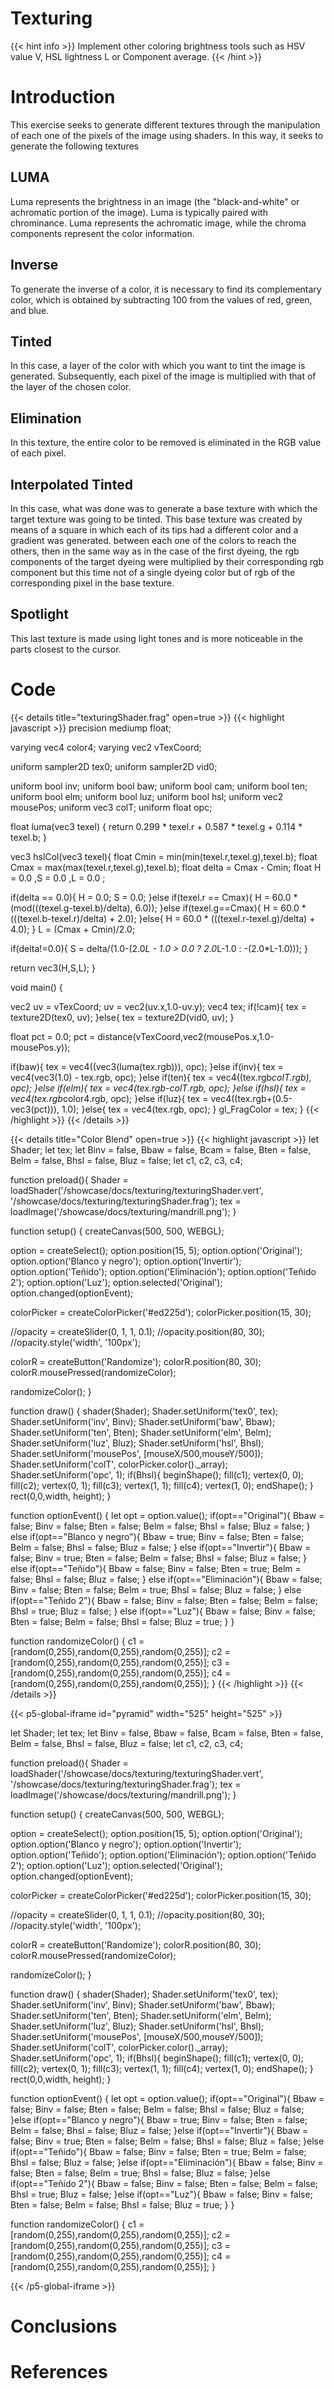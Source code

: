 # Texturing

{{< hint info >}}
Implement other coloring brightness tools such as HSV value V, HSL lightness L or Component average.
{{< /hint >}}

# Introduction
This exercise seeks to generate different textures through the manipulation of each one of the pixels of the image using shaders. In this way, it seeks to generate the following textures

## LUMA
Luma represents the brightness in an image (the "black-and-white" or achromatic portion of the image). Luma is typically paired with chrominance. Luma represents the achromatic image, while the chroma components represent the color information.

## Inverse
To generate the inverse of a color, it is necessary to find its complementary color, which is obtained by subtracting 100 from the values ​​of red, green, and blue.

## Tinted 

In this case, a layer of the color with which you want to tint the image is generated. Subsequently, each pixel of the image is multiplied with that of the layer of the chosen color.

## Elimination

In this texture, the entire color to be removed is eliminated in the RGB value of each pixel.

## Interpolated Tinted
In this case, what was done was to generate a base texture with which the target texture was going to be tinted. This base texture was created by means of a square in which each of its tips had a different color and a gradient was generated. between each one of the colors to reach the others, then in the same way as in the case of the first dyeing, the rgb components of the target dyeing were multiplied by their corresponding rgb component but this time not of a single dyeing color but of rgb of the corresponding pixel in the base texture.
## Spotlight

This last texture is made using light tones and is more noticeable in the parts closest to the cursor.
# Code 
{{< details title="texturingShader.frag" open=true >}}
{{< highlight javascript >}}
precision mediump float;

varying vec4 color4;
varying vec2 vTexCoord;

uniform sampler2D tex0;
uniform sampler2D vid0;

uniform bool inv;
uniform bool baw;
uniform bool cam;
uniform bool ten;
uniform bool elm;
uniform bool luz;
uniform bool hsl;
uniform vec2 mousePos;
uniform vec3 colT;
uniform float opc;

float luma(vec3 texel) {
  return 0.299 * texel.r + 0.587 * texel.g + 0.114 * texel.b;
}



vec3 hslCol(vec3 texel){
  float Cmin =  min(min(texel.r,texel.g),texel.b);
  float Cmax =  max(max(texel.r,texel.g),texel.b);
  float delta = Cmax - Cmin;
  float H = 0.0 ,S = 0.0 ,L = 0.0 ;
  
  if(delta == 0.0){
    H = 0.0;
    S = 0.0;
  }else if(texel.r == Cmax){
    H = 60.0 * (mod(((texel.g-texel.b)/delta), 6.0));
  }else if(texel.g==Cmax){
    H = 60.0 * (((texel.b-texel.r)/delta) + 2.0);
  }else{
    H = 60.0 * (((texel.r-texel.g)/delta) + 4.0);
  }
  L = (Cmax + Cmin)/2.0;
  
  if(delta!=0.0){
    S = delta/(1.0-(2.0*L - 1.0 > 0.0 ? 2.0*L-1.0 : -(2.0*L-1.0)));
  }

  return vec3(H,S,L);
}

void main() {
  
  vec2 uv = vTexCoord;
  uv = vec2(uv.x,1.0-uv.y);
  vec4 tex;
  if(!cam){
      tex = texture2D(tex0, uv);
  }else{
      tex = texture2D(vid0, uv);
  }
  
  float pct = 0.0;
  pct = distance(vTexCoord,vec2(mousePos.x,1.0-mousePos.y));

  if(baw){
    tex = vec4((vec3(luma(tex.rgb))), opc);
  }else if(inv){
    tex = vec4(vec3(1.0) - tex.rgb, opc);
  }else if(ten){
    tex = vec4((tex.rgb*colT.rgb), opc);
  }else if(elm){
    tex = vec4(tex.rgb-colT.rgb, opc);
  }else if(hsl){
    tex = vec4(tex.rgb*color4.rgb, opc);
  }else if(luz){
    tex = vec4((tex.rgb+(0.5-vec3(pct))), 1.0);
  }else{
    tex = vec4(tex.rgb, opc);
  }
  gl_FragColor = tex;
}
{{< /highlight >}}
{{< /details >}} 

{{< details title="Color Blend" open=true >}}
{{< highlight javascript >}}
let Shader; let tex; let Binv = false, Bbaw = false, Bcam = false, Bten = false, Belm = false, Bhsl = false, Bluz = false; let c1, c2, c3, c4;

function preload(){ Shader = loadShader('/showcase/docs/texturing/texturingShader.vert', '/showcase/docs/texturing/texturingShader.frag'); tex = loadImage('/showcase/docs/texturing/mandrill.png'); }

function setup() { createCanvas(500, 500, WEBGL);

option = createSelect(); option.position(15, 5); 
option.option('Original'); 
option.option('Blanco y negro'); 
option.option('Invertir'); 
option.option('Teñido'); 
option.option('Eliminación'); 
option.option('Teñido 2'); 
option.option('Luz'); 
option.selected('Original'); 
option.changed(optionEvent);

colorPicker = createColorPicker('#ed225d'); 
colorPicker.position(15, 30);

//opacity = createSlider(0, 1, 1, 0.1); //opacity.position(80, 30); //opacity.style('width', '100px');

colorR = createButton('Randomize'); 
colorR.position(80, 30);
colorR.mousePressed(randomizeColor);

randomizeColor(); }

function draw() { shader(Shader); 
Shader.setUniform('tex0', tex); 
Shader.setUniform('inv', Binv); 
Shader.setUniform('baw', Bbaw); 
Shader.setUniform('ten', Bten); 
Shader.setUniform('elm', Belm); 
Shader.setUniform('luz', Bluz); 
Shader.setUniform('hsl', Bhsl); 
Shader.setUniform('mousePos', [mouseX/500,mouseY/500]); 
Shader.setUniform('colT', colorPicker.color()._array); 
Shader.setUniform('opc', 1); 
if(Bhsl){ 
    beginShape(); 
    fill(c1); 
    vertex(0, 0); 
    fill(c2); 
    vertex(0, 1); 
    fill(c3); 
    vertex(1, 1); 
    fill(c4); 
    vertex(1, 0); 
    endShape(); 
    } 
rect(0,0,width, height); }

function optionEvent() { 
    let opt = option.value(); 
    if(opt=="Original"){ 
        Bbaw = false; 
        Binv = false; 
        Bten = false; 
        Belm = false; 
        Bhsl = false; 
        Bluz = false; 
    }
    else if(opt=="Blanco y negro"){ 
        Bbaw = true; 
        Binv = false; 
        Bten = false; 
        Belm = false; 
        Bhsl = false; 
        Bluz = false; 
    }
    else if(opt=="Invertir"){ 
        Bbaw = false; 
        Binv = true; 
        Bten = false; 
        Belm = false; 
        Bhsl = false; 
        Bluz = false; 
    }
    else if(opt=="Teñido"){ 
        Bbaw = false; 
        Binv = false; 
        Bten = true; 
        Belm = false; 
        Bhsl = false; 
        Bluz = false; 
    }
    else if(opt=="Eliminación"){ 
        Bbaw = false; 
        Binv = false; 
        Bten = false; 
        Belm = true; 
        Bhsl = false; 
        Bluz = false; 
    }
    else if(opt=="Teñido 2"){ 
        Bbaw = false; 
        Binv = false; 
        Bten = false; 
        Belm = false; 
        Bhsl = true; 
        Bluz = false; 
    }
    else if(opt=="Luz"){
        Bbaw = false; 
        Binv = false; 
        Bten = false; 
        Belm = false; 
        Bhsl = false; 
        Bluz = true; 
    } 
}

function randomizeColor() { 
    c1 = [random(0,255),random(0,255),random(0,255)]; 
    c2 = [random(0,255),random(0,255),random(0,255)]; 
    c3 = [random(0,255),random(0,255),random(0,255)]; 
    c4 = [random(0,255),random(0,255),random(0,255)]; 
}
{{< /highlight >}}
{{< /details >}} 

{{< p5-global-iframe id="pyramid" width="525" height="525" >}}

let Shader; let tex; let Binv = false, Bbaw = false, Bcam = false, Bten = false, Belm = false, Bhsl = false, Bluz = false; let c1, c2, c3, c4;

function preload(){ Shader = loadShader('/showcase/docs/texturing/texturingShader.vert', '/showcase/docs/texturing/texturingShader.frag'); tex = loadImage('/showcase/docs/texturing/mandrill.png'); }

function setup() { createCanvas(500, 500, WEBGL);

option = createSelect(); option.position(15, 5); option.option('Original'); option.option('Blanco y negro'); option.option('Invertir'); option.option('Teñido'); option.option('Eliminación'); option.option('Teñido 2'); option.option('Luz'); option.selected('Original'); option.changed(optionEvent);

colorPicker = createColorPicker('#ed225d'); colorPicker.position(15, 30);

//opacity = createSlider(0, 1, 1, 0.1); //opacity.position(80, 30); //opacity.style('width', '100px');

colorR = createButton('Randomize'); colorR.position(80, 30); colorR.mousePressed(randomizeColor);

randomizeColor(); }

function draw() { shader(Shader); Shader.setUniform('tex0', tex); Shader.setUniform('inv', Binv); Shader.setUniform('baw', Bbaw); Shader.setUniform('ten', Bten); Shader.setUniform('elm', Belm); Shader.setUniform('luz', Bluz); Shader.setUniform('hsl', Bhsl); Shader.setUniform('mousePos', [mouseX/500,mouseY/500]); Shader.setUniform('colT', colorPicker.color()._array); Shader.setUniform('opc', 1); if(Bhsl){ beginShape(); fill(c1); vertex(0, 0); fill(c2); vertex(0, 1); fill(c3); vertex(1, 1); fill(c4); vertex(1, 0); endShape(); } rect(0,0,width, height); }

function optionEvent() { let opt = option.value(); if(opt=="Original"){ Bbaw = false; Binv = false; Bten = false; Belm = false; Bhsl = false; Bluz = false; }else if(opt=="Blanco y negro"){ Bbaw = true; Binv = false; Bten = false; Belm = false; Bhsl = false; Bluz = false; }else if(opt=="Invertir"){ Bbaw = false; Binv = true; Bten = false; Belm = false; Bhsl = false; Bluz = false; }else if(opt=="Teñido"){ Bbaw = false; Binv = false; Bten = true; Belm = false; Bhsl = false; Bluz = false; }else if(opt=="Eliminación"){ Bbaw = false; Binv = false; Bten = false; Belm = true; Bhsl = false; Bluz = false; }else if(opt=="Teñido 2"){ Bbaw = false; Binv = false; Bten = false; Belm = false; Bhsl = true; Bluz = false; }else if(opt=="Luz"){ Bbaw = false; Binv = false; Bten = false; Belm = false; Bhsl = false; Bluz = true; } }

function randomizeColor() { c1 = [random(0,255),random(0,255),random(0,255)]; c2 = [random(0,255),random(0,255),random(0,255)]; c3 = [random(0,255),random(0,255),random(0,255)]; c4 = [random(0,255),random(0,255),random(0,255)]; }

{{< /p5-global-iframe >}}

# Conclusions


# References